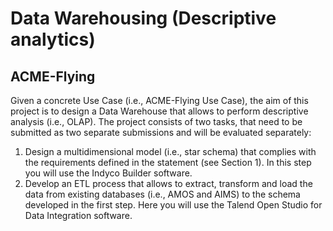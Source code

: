 # Data Warehousing (Descriptive analytics)
## ACME-Flying

Given a concrete Use Case (i.e., ACME-Flying Use Case), the aim of this project is to design a Data Warehouse that allows to perform descriptive analysis (i.e., OLAP). The project consists of two tasks, that need to be submitted as two separate submissions and will be evaluated separately:

1. Design a multidimensional model (i.e., star schema) that complies with the requirements defined in the statement (see Section 1). In this step you will use the Indyco Builder software.
2. Develop an ETL process that allows to extract, transform and load the data from existing databases (i.e., AMOS and AIMS) to the schema developed in the first step. Here you will use the Talend Open Studio for Data Integration software.
